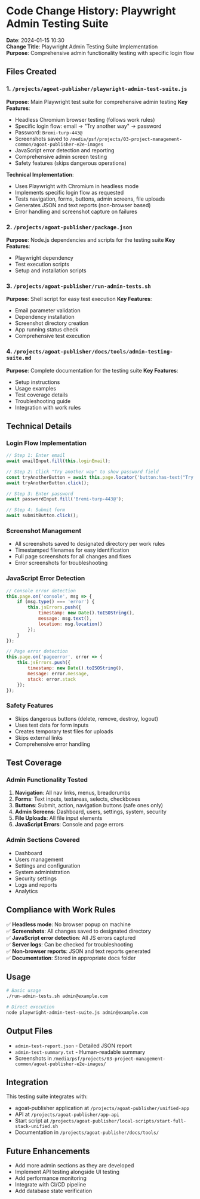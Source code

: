 # Code Change History: Playwright Admin Testing Suite

**Date**: 2024-01-15 10:30  
**Change Title**: Playwright Admin Testing Suite Implementation  
**Purpose**: Comprehensive admin functionality testing with specific login flow

## Files Created

### 1. `/projects/agoat-publisher/playwright-admin-test-suite.js`
**Purpose**: Main Playwright test suite for comprehensive admin testing
**Key Features**:
- Headless Chromium browser testing (follows work rules)
- Specific login flow: email → "Try another way" → password
- Password: `Bremi-turp-443@`
- Screenshots saved to `/media/psf/projects/03-project-management-common/agoat-publisher-e2e-images`
- JavaScript error detection and reporting
- Comprehensive admin screen testing
- Safety features (skips dangerous operations)

**Technical Implementation**:
- Uses Playwright with Chromium in headless mode
- Implements specific login flow as requested
- Tests navigation, forms, buttons, admin screens, file uploads
- Generates JSON and text reports (non-browser based)
- Error handling and screenshot capture on failures

### 2. `/projects/agoat-publisher/package.json`
**Purpose**: Node.js dependencies and scripts for the testing suite
**Key Features**:
- Playwright dependency
- Test execution scripts
- Setup and installation scripts

### 3. `/projects/agoat-publisher/run-admin-tests.sh`
**Purpose**: Shell script for easy test execution
**Key Features**:
- Email parameter validation
- Dependency installation
- Screenshot directory creation
- App running status check
- Comprehensive test execution

### 4. `/projects/agoat-publisher/docs/tools/admin-testing-suite.md`
**Purpose**: Complete documentation for the testing suite
**Key Features**:
- Setup instructions
- Usage examples
- Test coverage details
- Troubleshooting guide
- Integration with work rules

## Technical Details

### Login Flow Implementation
```javascript
// Step 1: Enter email
await emailInput.fill(this.loginEmail);

// Step 2: Click "Try another way" to show password field
const tryAnotherButton = await this.page.locator('button:has-text("Try another way")');
await tryAnotherButton.click();

// Step 3: Enter password
await passwordInput.fill('Bremi-turp-443@');

// Step 4: Submit form
await submitButton.click();
```

### Screenshot Management
- All screenshots saved to designated directory per work rules
- Timestamped filenames for easy identification
- Full page screenshots for all changes and fixes
- Error screenshots for troubleshooting

### JavaScript Error Detection
```javascript
// Console error detection
this.page.on('console', msg => {
    if (msg.type() === 'error') {
        this.jsErrors.push({
            timestamp: new Date().toISOString(),
            message: msg.text(),
            location: msg.location()
        });
    }
});

// Page error detection
this.page.on('pageerror', error => {
    this.jsErrors.push({
        timestamp: new Date().toISOString(),
        message: error.message,
        stack: error.stack
    });
});
```

### Safety Features
- Skips dangerous buttons (delete, remove, destroy, logout)
- Uses test data for form inputs
- Creates temporary test files for uploads
- Skips external links
- Comprehensive error handling

## Test Coverage

### Admin Functionality Tested
1. **Navigation**: All nav links, menus, breadcrumbs
2. **Forms**: Text inputs, textareas, selects, checkboxes
3. **Buttons**: Submit, action, navigation buttons (safe ones only)
4. **Admin Screens**: Dashboard, users, settings, system, security
5. **File Uploads**: All file input elements
6. **JavaScript Errors**: Console and page errors

### Admin Sections Covered
- Dashboard
- Users management
- Settings and configuration
- System administration
- Security settings
- Logs and reports
- Analytics

## Compliance with Work Rules

✅ **Headless mode**: No browser popup on machine  
✅ **Screenshots**: All changes saved to designated directory  
✅ **JavaScript error detection**: All JS errors captured  
✅ **Server logs**: Can be checked for troubleshooting  
✅ **Non-browser reports**: JSON and text reports generated  
✅ **Documentation**: Stored in appropriate docs folder  

## Usage

```bash
# Basic usage
./run-admin-tests.sh admin@example.com

# Direct execution
node playwright-admin-test-suite.js admin@example.com
```

## Output Files

- `admin-test-report.json` - Detailed JSON report
- `admin-test-summary.txt` - Human-readable summary
- Screenshots in `/media/psf/projects/03-project-management-common/agoat-publisher-e2e-images/`

## Integration

This testing suite integrates with:
- agoat-publisher application at `/projects/agoat-publisher/unified-app`
- API at `/projects/agoat-publisher/app-api`
- Start script at `/projects/agoat-publisher/local-scripts/start-full-stack-unified.sh`
- Documentation in `/projects/agoat-publisher/docs/tools/`

## Future Enhancements

- Add more admin sections as they are developed
- Implement API testing alongside UI testing
- Add performance monitoring
- Integrate with CI/CD pipeline
- Add database state verification
